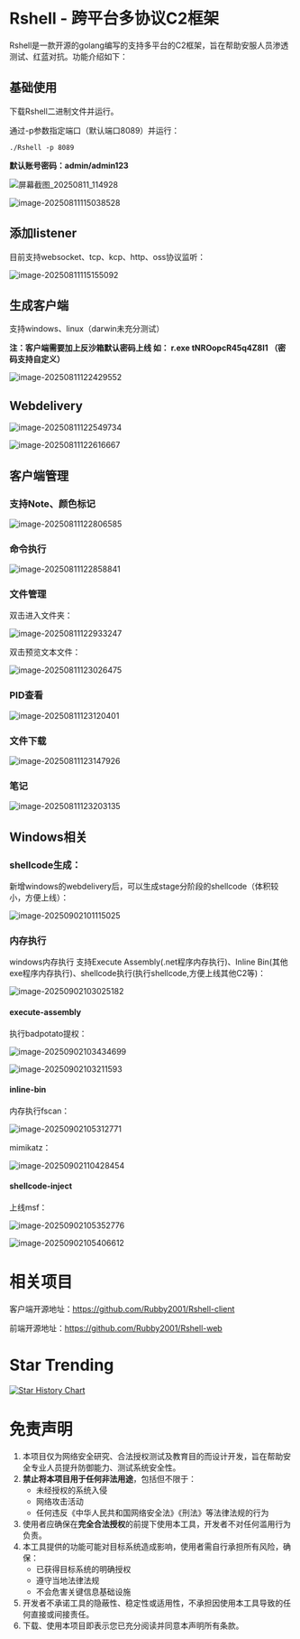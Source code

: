 # Rshell - 跨平台多协议C2框架

Rshell是一款开源的golang编写的支持多平台的C2框架，旨在帮助安服人员渗透测试、红蓝对抗。功能介绍如下：

## 基础使用

下载Rshell二进制文件并运行。

通过-p参数指定端口（默认端口8089）并运行：

```
./Rshell -p 8089
```

**默认账号密码：admin/admin123**

![屏幕截图_20250811_114928](./assets/屏幕截图_20250811_114928.png)

![image-20250811115038528](./assets/image-20250811115038528.png)

## 添加listener

目前支持websocket、tcp、kcp、http、oss协议监听：

![image-20250811115155092](./assets/image-20250811115155092.png)

## 生成客户端

支持windows、linux（darwin未充分测试）

**注：客户端需要加上反沙箱默认密码上线  如： r.exe tNROopcR45q4Z8I1  （密码支持自定义）**

![image-20250811122429552](./assets/image-20250811122429552.png)

## Webdelivery

![image-20250811122549734](./assets/image-20250811122549734.png)

![image-20250811122616667](./assets/image-20250811122616667.png)

## 客户端管理

### 支持Note、颜色标记

![image-20250811122806585](./assets/image-20250811122806585.png)

### 命令执行

![image-20250811122858841](./assets/image-20250811122858841.png)

### 文件管理

双击进入文件夹：

![image-20250811122933247](./assets/image-20250811122933247.png)

双击预览文本文件：

![image-20250811123026475](./assets/image-20250811123026475.png)

### PID查看

![image-20250811123120401](./assets/image-20250811123120401.png)

### 文件下载

![image-20250811123147926](./assets/image-20250811123147926.png)

### 笔记

![image-20250811123203135](./assets/image-20250811123203135.png)

## Windows相关

### shellcode生成：

新增windows的webdelivery后，可以生成stage分阶段的shellcode（体积较小，方便上线）：

![image-20250902101115025](./assets/image-20250902101115025.png)

### 内存执行

windows内存执行 支持Execute Assembly(.net程序内存执行)、Inline Bin(其他exe程序内存执行)、shellcode执行(执行shellcode,方便上线其他C2等)：

![image-20250902103025182](./assets/image-20250902103025182.png)

#### execute-assembly

执行badpotato提权：

![image-20250902103434699](./assets/image-20250902103434699.png)

![image-20250902103211593](./assets/image-20250902103211593.png)

#### inline-bin

内存执行fscan：

![image-20250902105312771](./assets/image-20250902105312771.png)

mimikatz：

![image-20250902110428454](./assets/image-20250902110428454.png)

#### shellcode-inject

上线msf：

![image-20250902105352776](./assets/image-20250902105352776.png)

![image-20250902105406612](./assets/image-20250902105406612.png)

# 相关项目

客户端开源地址：https://github.com/Rubby2001/Rshell-client

前端开源地址：https://github.com/Rubby2001/Rshell-web

# Star Trending

[![Star History Chart](https://api.star-history.com/svg?repos=Rubby2001/Rshell---A-Cross-Platform-C2&type=Date)](https://star-history.com/#Rubby2001/Rshell---A-Cross-Platform-C2&Date)

# 免责声明

1. 本项目仅为网络安全研究、合法授权测试及教育目的而设计开发，旨在帮助安全专业人员提升防御能力、测试系统安全性。
2. **禁止将本项目用于任何非法用途**，包括但不限于：
   - 未经授权的系统入侵
   - 网络攻击活动
   - 任何违反《中华人民共和国网络安全法》《刑法》等法律法规的行为
3. 使用者应确保在**完全合法授权**的前提下使用本工具，开发者不对任何滥用行为负责。
4. 本工具提供的功能可能对目标系统造成影响，使用者需自行承担所有风险，确保：
   - 已获得目标系统的明确授权
   - 遵守当地法律法规
   - 不会危害关键信息基础设施
5. 开发者不承诺工具的隐蔽性、稳定性或适用性，不承担因使用本工具导致的任何直接或间接责任。
6. 下载、使用本项目即表示您已充分阅读并同意本声明所有条款。

